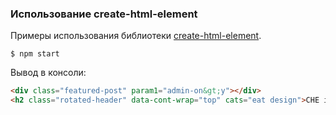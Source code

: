 ### Использование create-html-element

Примеры использования библиотеки [create-html-element](https://github.com/sindresorhus/create-html-element).

```shell
$ npm start
```

Вывод в консоли:

~~~ html
<div class="featured-post" param1="admin-on&gt;y"></div>
<h2 class="rotated-header" data-cont-wrap="top" cats="eat design">CHE is awesome</h2>
~~~
